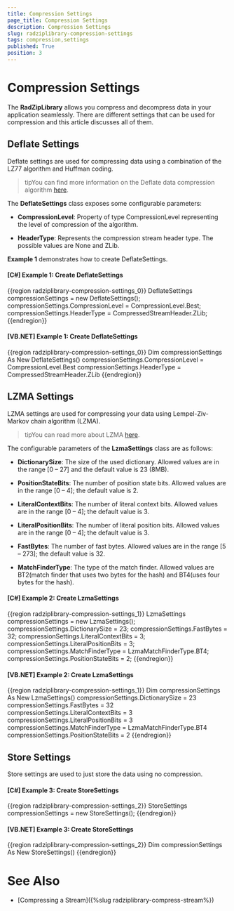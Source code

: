```yaml
---
title: Compression Settings
page_title: Compression Settings
description: Compression Settings
slug: radziplibrary-compression-settings
tags: compression,settings
published: True
position: 3
---
```


# Compression Settings



The __RadZipLibrary__ allows you compress and decompress data in your application seamlessly. There are different settings that can be used for compression and this article discusses all of them.
      

## Deflate Settings

Deflate settings are used for compressing data using a combination of the LZ77 algorithm and Huffman coding.
        

>tipYou can find more information on the Deflate data compression algorithm
            [here](http://en.wikipedia.org/wiki/DEFLATE).
          

The __DeflateSettings__ class exposes some configurable parameters:
        

* __CompressionLevel__: Property of type CompressionLevel representing the level of compression of the algorithm.
            

* __HeaderType__: Represents the compression stream header type. The possible values are None and ZLib.
            

__Example 1__ demonstrates how to create DeflateSettings.
        

#### __[C#] Example 1: Create DeflateSettings__

{{region radziplibrary-compression-settings_0}}
	            DeflateSettings compressionSettings = new DeflateSettings();
	            compressionSettings.CompressionLevel = CompressionLevel.Best;
	            compressionSettings.HeaderType = CompressedStreamHeader.ZLib;
	{{endregion}}



#### __[VB.NET] Example 1: Create DeflateSettings__

{{region radziplibrary-compression-settings_0}}
				Dim compressionSettings As New DeflateSettings()
				compressionSettings.CompressionLevel = CompressionLevel.Best
				compressionSettings.HeaderType = CompressedStreamHeader.ZLib
	{{endregion}}


## LZMA Settings

LZMA settings are used for compressing your data using Lempel-Ziv-Markov chain algorithm (LZMA).
        

>tipYou can read more about LZMA [here](http://en.wikipedia.org/wiki/Lempel%E2%80%93Ziv%E2%80%93Markov_chain_algorithm).
          

The configurable parameters of the __LzmaSettings__ class are as follows:
        

* __DictionarySize__: The size of the used dictionary. Allowed values are in the range [0 – 27] and the default value is 23 (8MB).
            

* __PositionStateBits__: The number of position state bits. Allowed values are in the range [0 – 4]; the default value is 2.
            

* __LiteralContextBits__: The number of literal context bits. Allowed values are in the range [0 – 4]; the default value is 3.
            

* __LiteralPositionBits__: The number of literal position bits. Allowed values are in the range [0 – 4]; the default value is 3.
            

* __FastBytes__: The number of fast bytes. Allowed values are in the range [5 – 273]; the default value is 32.
            

* __MatchFinderType__: The type of the match finder. Allowed values are BT2(match finder that uses two bytes for the hash) and BT4(uses four bytes for the hash).
            

#### __[C#] Example 2: Create LzmaSettings__

{{region radziplibrary-compression-settings_1}}
	            LzmaSettings compressionSettings = new LzmaSettings();
	            compressionSettings.DictionarySize = 23;
	            compressionSettings.FastBytes = 32;
	            compressionSettings.LiteralContextBits = 3;
	            compressionSettings.LiteralPositionBits = 3;
	            compressionSettings.MatchFinderType = LzmaMatchFinderType.BT4;
	            compressionSettings.PositionStateBits = 2;
	{{endregion}}



#### __[VB.NET] Example 2: Create LzmaSettings__

{{region radziplibrary-compression-settings_1}}
				Dim compressionSettings As New LzmaSettings()
				compressionSettings.DictionarySize = 23
				compressionSettings.FastBytes = 32
				compressionSettings.LiteralContextBits = 3
				compressionSettings.LiteralPositionBits = 3
				compressionSettings.MatchFinderType = LzmaMatchFinderType.BT4
				compressionSettings.PositionStateBits = 2
	{{endregion}}



## Store Settings

Store settings are used to just store the data using no compression.
        

#### __[C#] Example 3: Create StoreSettings__

{{region radziplibrary-compression-settings_2}}
	            StoreSettings compressionSettings = new StoreSettings();
	{{endregion}}



#### __[VB.NET] Example 3: Create StoreSettings__

{{region radziplibrary-compression-settings_2}}
				Dim compressionSettings As New StoreSettings()
	{{endregion}}


# See Also

 * [Compressing a Stream]({%slug radziplibrary-compress-stream%})

